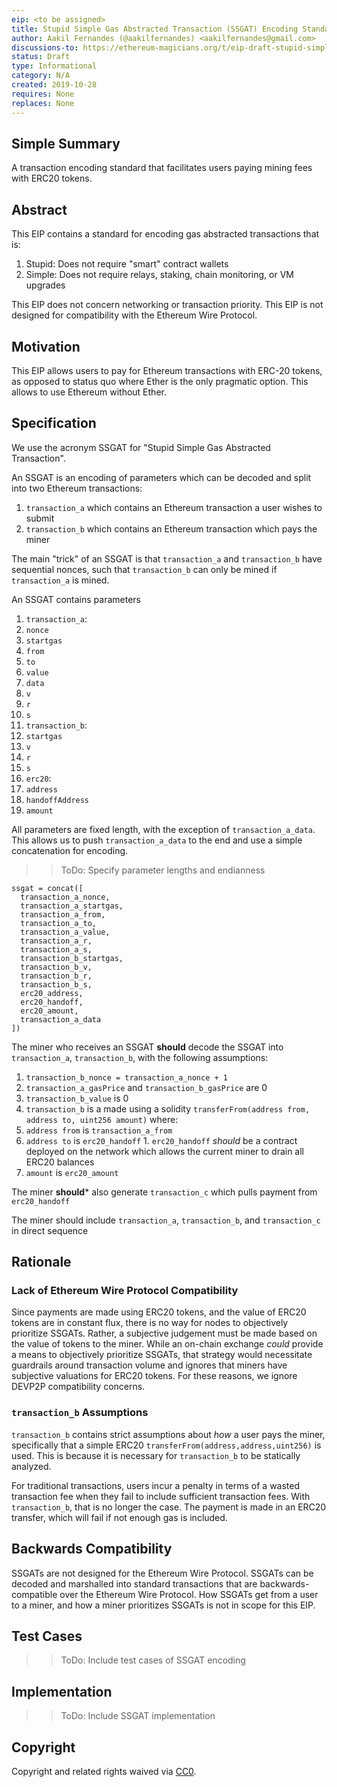```yaml
---
eip: <to be assigned>
title: Stupid Simple Gas Abstracted Transaction (SSGAT) Encoding Standard
author: Aakil Fernandes (@aakilfernandes) <aakilfernandes@gmail.com>
discussions-to: https://ethereum-magicians.org/t/eip-draft-stupid-simple-gas-abstracted-transaction-ssgat-encoding-standard/3729
status: Draft
type: Informational
category: N/A
created: 2019-10-28
requires: None
replaces: None
---
```


## Simple Summary
<!--"If you can't explain it simply, you don't understand it well enough." Provide a simplified and layman-accessible explanation of the EIP.-->
A transaction encoding standard that facilitates users paying mining fees with ERC20 tokens.


## Abstract
<!--A short (~200 word) description of the technical issue being addressed.-->
This EIP contains a standard for encoding gas abstracted transactions that is:
1. Stupid: Does not require "smart" contract wallets
2. Simple: Does not require relays, staking, chain monitoring, or VM upgrades

This EIP does not concern networking or transaction priority. This EIP is not designed for compatibility with the Ethereum Wire Protocol.


## Motivation
<!--The motivation is critical for EIPs that want to change the Ethereum protocol. It should clearly explain why the existing protocol specification is inadequate to address the problem that the EIP solves. EIP submissions without sufficient motivation may be rejected outright.-->
This EIP allows users to pay for Ethereum transactions with ERC-20 tokens, as opposed to status quo where Ether is the only pragmatic option. This allows to use Ethereum without Ether.

## Specification
<!--The technical specification should describe the syntax and semantics of any new feature. The specification should be detailed enough to allow competing, interoperable implementations for any of the current Ethereum platforms (go-ethereum, parity, cpp-ethereum, ethereumj, ethereumjs, and [others](https://github.com/ethereum/wiki/wiki/Clients)).-->
We use the acronym SSGAT for "Stupid Simple Gas Abstracted Transaction".

An SSGAT is an encoding of parameters which can be decoded and split into two Ethereum transactions:
1. `transaction_a` which contains an Ethereum transaction a user wishes to submit
2. `transaction_b` which contains an Ethereum transaction which pays the miner

The main "trick" of an SSGAT is that `transaction_a` and `transaction_b` have sequential nonces, such that `transaction_b` can only be mined if `transaction_a` is mined.

An SSGAT contains parameters
1. `transaction_a`:
  1. `nonce`
  2. `startgas`
  3. `from`
  4. `to`
  5. `value`
  6. `data`
  7. `v`
  8. `r`
  9. `s`
2. `transaction_b`:
  1. `startgas`
  3. `v`
  4. `r`
  5. `s`
3. `erc20`:
  1. `address`
  2. `handoffAddress`
  3. `amount`

All parameters are fixed length, with the exception of `transaction_a_data`. This allows us to push `transaction_a_data` to the end and use a simple concatenation for encoding.

>> ToDo: Specify parameter lengths and endianness

````
ssgat = concat([
  transaction_a_nonce,
  transaction_a_startgas,
  transaction_a_from,
  transaction_a_to,
  transaction_a_value,
  transaction_a_r,
  transaction_a_s,
  transaction_b_startgas,
  transaction_b_v,
  transaction_b_r,
  transaction_b_s,
  erc20_address,
  erc20_handoff,
  erc20_amount,
  transaction_a_data
])
````

The miner who receives an SSGAT **should** decode the SSGAT into `transaction_a`, `transaction_b`, with the following assumptions:

1. `transaction_b_nonce = transaction_a_nonce + 1`
2. `transaction_a_gasPrice` and `transaction_b_gasPrice` are 0
3. `transaction_b_value` is 0
4. `transaction_b` is a made using a solidity `transferFrom(address from, address to, uint256 amount)` where:
  1. `address from` is `transaction_a_from`
  2. `address to` is `erc20_handoff`
    1. `erc20_handoff` *should* be a contract deployed on the network which allows the current miner to drain all ERC20 balances
  3. `amount` is `erc20_amount`

The miner **should*** also generate `transaction_c` which pulls payment from `erc20_handoff`

The miner should include `transaction_a`, `transaction_b`, and `transaction_c` in direct sequence


## Rationale
<!--The rationale fleshes out the specification by describing what motivated the design and why particular design decisions were made. It should describe alternate designs that were considered and related work, e.g. how the feature is supported in other languages. The rationale may also provide evidence of consensus within the community, and should discuss important objections or concerns raised during discussion.-->
### Lack of Ethereum Wire Protocol Compatibility
Since payments are made using ERC20 tokens, and the value of ERC20 tokens are in constant flux, there is no way for nodes to objectively prioritize SSGATs. Rather, a subjective judgement must be made based on the value of tokens to the miner. While an on-chain exchange *could* provide a means to objectively prioritize SSGATs, that strategy would necessitate guardrails around transaction volume and ignores that miners have subjective valuations for ERC20 tokens. For these reasons, we ignore DEVP2P compatibility concerns.

### `transaction_b` Assumptions
`transaction_b` contains strict assumptions about *how* a user pays the miner, specifically that a simple ERC20 `transferFrom(address,address,uint256)` is used. This is because it is necessary for `transaction_b` to be statically analyzed.

For traditional transactions, users incur a penalty in terms of a wasted transaction fee when they fail to include sufficient transaction fees. With `transaction_b`, that is no longer the case. The payment is made in an ERC20 transfer, which will fail if not enough gas is included.

## Backwards Compatibility
<!--All EIPs that introduce backwards incompatibilities must include a section describing these incompatibilities and their severity. The EIP must explain how the author proposes to deal with these incompatibilities. EIP submissions without a sufficient backwards compatibility treatise may be rejected outright.-->
SSGATs are not designed for the Ethereum Wire Protocol. SSGATs can be decoded and marshalled into standard transactions that are backwards-compatible over the Ethereum Wire Protocol. How SSGATs get from a user to a miner, and how a miner prioritizes SSGATs is not in scope for this EIP.

## Test Cases
<!--Test cases for an implementation are mandatory for EIPs that are affecting consensus changes. Other EIPs can choose to include links to test cases if applicable.-->
>> ToDo: Include test cases of SSGAT encoding

## Implementation
<!--The implementations must be completed before any EIP is given status "Final", but it need not be completed before the EIP is accepted. While there is merit to the approach of reaching consensus on the specification and rationale before writing code, the principle of "rough consensus and running code" is still useful when it comes to resolving many discussions of API details.-->
>> ToDo: Include SSGAT implementation

## Copyright
Copyright and related rights waived via [CC0](https://creativecommons.org/publicdomain/zero/1.0/).
